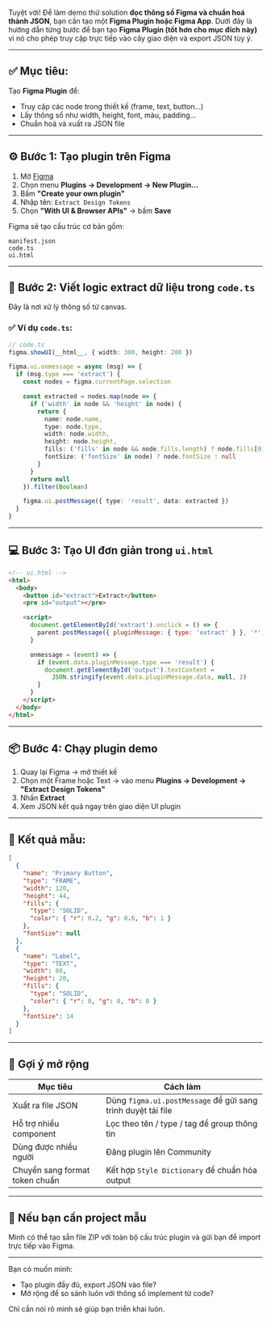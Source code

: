 Tuyệt vời! Để làm demo thử solution **đọc thông số Figma và chuẩn hoá thành JSON**, bạn cần tạo một **Figma Plugin hoặc Figma App**. Dưới đây là hướng dẫn từng bước để bạn tạo **Figma Plugin (tốt hơn cho mục đích này)** vì nó cho phép truy cập trực tiếp vào cây giao diện và export JSON tùy ý.

---

## ✅ Mục tiêu:

Tạo **Figma Plugin** để:

* Truy cập các node trong thiết kế (frame, text, button...)
* Lấy thông số như width, height, font, màu, padding...
* Chuẩn hoá và xuất ra JSON file

---

## ⚙️ Bước 1: Tạo plugin trên Figma

1. Mở [Figma](https://figma.com)
2. Chọn menu **Plugins → Development → New Plugin…**
3. Bấm **"Create your own plugin"**
4. Nhập tên: `Extract Design Tokens`
5. Chọn **"With UI & Browser APIs"** → bấm **Save**

Figma sẽ tạo cấu trúc cơ bản gồm:

```
manifest.json
code.ts
ui.html
```

---

## 🧠 Bước 2: Viết logic extract dữ liệu trong `code.ts`

Đây là nơi xử lý thông số từ canvas.

### ✅ Ví dụ `code.ts`:

```ts
// code.ts
figma.showUI(__html__, { width: 300, height: 200 })

figma.ui.onmessage = async (msg) => {
  if (msg.type === 'extract') {
    const nodes = figma.currentPage.selection

    const extracted = nodes.map(node => {
      if ('width' in node && 'height' in node) {
        return {
          name: node.name,
          type: node.type,
          width: node.width,
          height: node.height,
          fills: ('fills' in node && node.fills.length) ? node.fills[0] : null,
          fontSize: ('fontSize' in node) ? node.fontSize : null
        }
      }
      return null
    }).filter(Boolean)

    figma.ui.postMessage({ type: 'result', data: extracted })
  }
}
```

---

## 💻 Bước 3: Tạo UI đơn giản trong `ui.html`

```html
<!-- ui.html -->
<html>
  <body>
    <button id="extract">Extract</button>
    <pre id="output"></pre>

    <script>
      document.getElementById('extract').onclick = () => {
        parent.postMessage({ pluginMessage: { type: 'extract' } }, '*')
      }

      onmessage = (event) => {
        if (event.data.pluginMessage.type === 'result') {
          document.getElementById('output').textContent = 
            JSON.stringify(event.data.pluginMessage.data, null, 2)
        }
      }
    </script>
  </body>
</html>
```

---

## 📦 Bước 4: Chạy plugin demo

1. Quay lại Figma → mở thiết kế
2. Chọn một Frame hoặc Text → vào menu **Plugins → Development → "Extract Design Tokens"**
3. Nhấn **Extract**
4. Xem JSON kết quả ngay trên giao diện UI plugin

---

## 🧪 Kết quả mẫu:

```json
[
  {
    "name": "Primary Button",
    "type": "FRAME",
    "width": 120,
    "height": 44,
    "fills": {
      "type": "SOLID",
      "color": { "r": 0.2, "g": 0.6, "b": 1 }
    },
    "fontSize": null
  },
  {
    "name": "Label",
    "type": "TEXT",
    "width": 80,
    "height": 20,
    "fills": {
      "type": "SOLID",
      "color": { "r": 0, "g": 0, "b": 0 }
    },
    "fontSize": 14
  }
]
```

---

## 🎯 Gợi ý mở rộng

| Mục tiêu                       | Cách làm                                                     |
| ------------------------------ | ------------------------------------------------------------ |
| Xuất ra file JSON              | Dùng `figma.ui.postMessage` để gửi sang trình duyệt tải file |
| Hỗ trợ nhiều component         | Lọc theo tên / type / tag để group thông tin                 |
| Dùng được nhiều người          | Đăng plugin lên Community                                    |
| Chuyển sang format token chuẩn | Kết hợp `Style Dictionary` để chuẩn hóa output               |

---

## 📁 Nếu bạn cần project mẫu

Mình có thể tạo sẵn file ZIP với toàn bộ cấu trúc plugin và gửi bạn để import trực tiếp vào Figma.

---

Bạn có muốn mình:

* Tạo plugin đầy đủ, export JSON vào file?
* Mở rộng để so sánh luôn với thông số implement từ code?

Chỉ cần nói rõ mình sẽ giúp bạn triển khai luôn.
